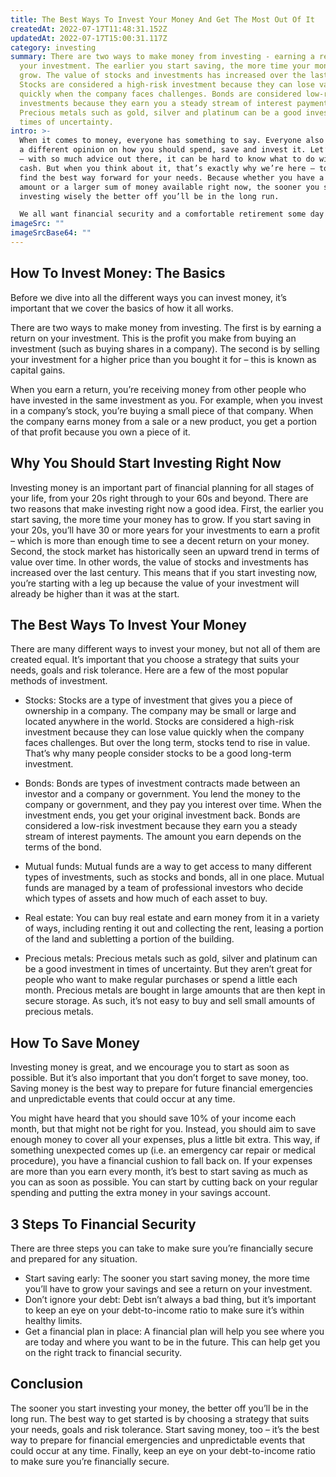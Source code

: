 ```yaml
---
title: The Best Ways To Invest Your Money And Get The Most Out Of It
createdAt: 2022-07-17T11:48:31.152Z
updatedAt: 2022-07-17T15:00:31.117Z
category: investing
summary: There are two ways to make money from investing - earning a return on
  your investment. The earlier you start saving, the more time your money has to
  grow. The value of stocks and investments has increased over the last century.
  Stocks are considered a high-risk investment because they can lose value
  quickly when the company faces challenges. Bonds are considered low-risk
  investments because they earn you a steady stream of interest payments.
  Precious metals such as gold, silver and platinum can be a good investment in
  times of uncertainty.
intro: >-
  When it comes to money, everyone has something to say. Everyone also has
  a different opinion on how you should spend, save and invest it. Let’s face it
  – with so much advice out there, it can be hard to know what to do with your
  cash. But when you think about it, that’s exactly why we’re here – to help you
  find the best way forward for your needs. Because whether you have a small
  amount or a larger sum of money available right now, the sooner you start
  investing wisely the better off you’ll be in the long run. 

  We all want financial security and a comfortable retirement some day — but not many people are willing to put in the time and effort required to get there. That’s why we’ve got all the information you need right here so that you can start making smart decisions today and build a better financial future tomorrow.
imageSrc: ""
imageSrcBase64: ""
---
```


## How To Invest Money: The Basics

Before we dive into all the different ways you can invest money, it’s important that we cover the basics of how it all works.

There are two ways to make money from investing. The first is by earning a return on your investment. This is the profit you make from buying an investment (such as buying shares in a company). The second is by selling your investment for a higher price than you bought it for – this is known as capital gains.

When you earn a return, you’re receiving money from other people who have invested in the same investment as you. For example, when you invest in a company’s stock, you’re buying a small piece of that company. When the company earns money from a sale or a new product, you get a portion of that profit because you own a piece of it.

## Why You Should Start Investing Right Now

Investing money is an important part of financial planning for all stages of your life, from your 20s right through to your 60s and beyond. There are two reasons that make investing right now a good idea. First, the earlier you start saving, the more time your money has to grow. If you start saving in your 20s, you’ll have 30 or more years for your investments to earn a profit – which is more than enough time to see a decent return on your money. Second, the stock market has historically seen an upward trend in terms of value over time. In other words, the value of stocks and investments has increased over the last century. This means that if you start investing now, you’re starting with a leg up because the value of your investment will already be higher than it was at the start.

## The Best Ways To Invest Your Money

There are many different ways to invest your money, but not all of them are created equal. It’s important that you choose a strategy that suits your needs, goals and risk tolerance. Here are a few of the most popular methods of investment.

- Stocks: Stocks are a type of investment that gives you a piece of ownership in a company. The company may be small or large and located anywhere in the world. Stocks are considered a high-risk investment because they can lose value quickly when the company faces challenges. But over the long term, stocks tend to rise in value. That’s why many people consider stocks to be a good long-term investment.

- Bonds: Bonds are types of investment contracts made between an investor and a company or government. You lend the money to the company or government, and they pay you interest over time. When the investment ends, you get your original investment back. Bonds are considered a low-risk investment because they earn you a steady stream of interest payments. The amount you earn depends on the terms of the bond.

- Mutual funds: Mutual funds are a way to get access to many different types of investments, such as stocks and bonds, all in one place. Mutual funds are managed by a team of professional investors who decide which types of assets and how much of each asset to buy.

- Real estate: You can buy real estate and earn money from it in a variety of ways, including renting it out and collecting the rent, leasing a portion of the land and subletting a portion of the building.

- Precious metals: Precious metals such as gold, silver and platinum can be a good investment in times of uncertainty. But they aren’t great for people who want to make regular purchases or spend a little each month. Precious metals are bought in large amounts that are then kept in secure storage. As such, it’s not easy to buy and sell small amounts of precious metals.

## How To Save Money

Investing money is great, and we encourage you to start as soon as possible. But it’s also important that you don’t forget to save money, too. Saving money is the best way to prepare for future financial emergencies and unpredictable events that could occur at any time.

You might have heard that you should save 10% of your income each month, but that might not be right for you. Instead, you should aim to save enough money to cover all your expenses, plus a little bit extra. This way, if something unexpected comes up (i.e. an emergency car repair or medical procedure), you have a financial cushion to fall back on. If your expenses are more than you earn every month, it’s best to start saving as much as you can as soon as possible. You can start by cutting back on your regular spending and putting the extra money in your savings account.

## 3 Steps To Financial Security

There are three steps you can take to make sure you’re financially secure and prepared for any situation.

- Start saving early: The sooner you start saving money, the more time you’ll have to grow your savings and see a return on your investment.
- Don’t ignore your debt: Debt isn’t always a bad thing, but it’s important to keep an eye on your debt-to-income ratio to make sure it’s within healthy limits.
- Get a financial plan in place: A financial plan will help you see where you are today and where you want to be in the future. This can help get you on the right track to financial security.

## Conclusion

The sooner you start investing your money, the better off you’ll be in the long run. The best way to get started is by choosing a strategy that suits your needs, goals and risk tolerance. Start saving money, too – it’s the best way to prepare for financial emergencies and unpredictable events that could occur at any time. Finally, keep an eye on your debt-to-income ratio to make sure you’re financially secure.
